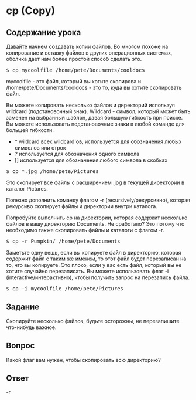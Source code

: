 # cp (Copy)

## Содержание урока

Давайте начнем создавать копии файлов. Во многом похоже на копирование и вставку файлов в других операционных системах, оболчка дает нам более простой способ сделать это.

<pre>$ cp mycoolfile /home/pete/Documents/cooldocs</pre>

mycoolfile - это файл, который вы хотите скопирова и /home/pete/Documents/cooldocs - это то, куда вы хотите скопировать файл.

Вы можете копировать несколько файлов и директорий используя wildcard (подстановочный знак). Wildcard - символ, который может быть заменен на выбранный шаблон, давая большую гибкость при поиске. Вы можете использовать подстановочные знаки в любой команде для большей гибкости.

<ul>
<li>* wildcard всех wildcard'ов, используется для обозначения любых символов или строк</li>
<li>? используется для обозначения одного символа</li>
<li>[] используется для обозначения любого символа в скобках</li>
</ul>

<pre>$ cp *.jpg /home/pete/Pictures</pre>

Это скопирует все файлы с расширением .jpg в текущей директории в каталог Pictures.

Полезно дополнить команду флагом -r (recursively/рекурсивно), которая рекурсиво скопирует файлы и директории внутри каталога.

Попробуйте выполнить cp на директории, которая содержит несколько файлов в вашу директорию Documents. Не сработало? Это потому что необходимо также скопировать файлы и каталоги с флагом -r.

<pre>$ cp -r Pumpkin/ /home/pete/Documents</pre>

Заметьте одну вещь, если вы копируете файл в директорию, которая содержит файл с таким же именем, то этот файл будет перезаписан на то, что вы копируете. Это плохо, если у вас есть файл, который вы не хотите случайно перезаписать. Вы можете использовать флаг -i (interactive/интерактивно), чтобы получить запрос на перезапись файла.

<pre>$ cp -i mycoolfile /home/pete/Pictures</pre>

## Задание

Скопируйте несколько файлов, будьте осторожны, не перезапишите что-нибудь важное.

## Вопрос

Какой флаг вам нужен, чтобы скопировать всю директорию?

## Ответ

-r